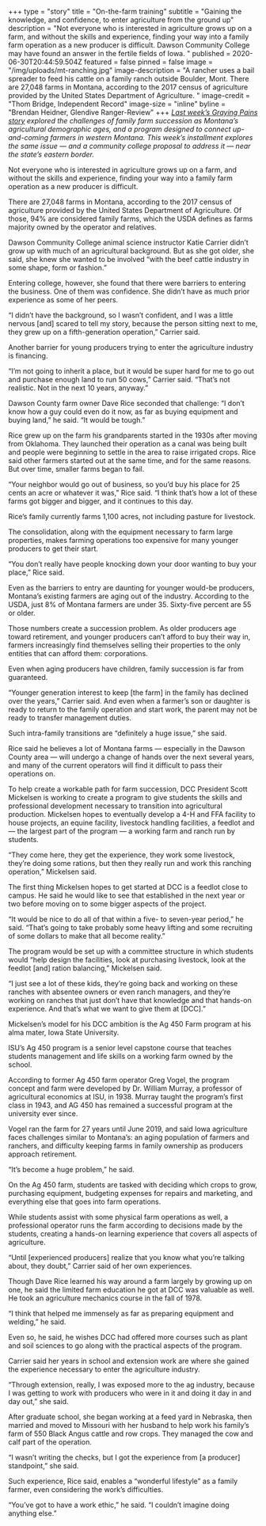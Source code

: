 +++
type = "story"
title = "On-the-farm training"
subtitle = "Gaining the knowledge, and confidence, to enter agriculture from the ground up"
description = "Not everyone who is interested in agriculture grows up on a farm, and without the skills and experience, finding your way into a family farm operation as a new producer is difficult. Dawson Community College may have found an answer in the fertile fields of Iowa. "
published = 2020-06-30T20:44:59.504Z
featured = false
pinned = false
image = "/img/uploads/mt-ranching.jpg"
image-description = "A rancher uses a bail spreader to feed his cattle on a family ranch outside Boulder, Mont. There are 27,048 farms in Montana, according to the 2017 census of agriculture provided by the United States Department of Agriculture. "
image-credit = "Thom Bridge, Independent Record"
image-size = "inline"
byline = "Brendan Heidner, Glendive Ranger-Review"
+++
*[Last week’s Graying Pains story](https://montanafourthestate.org/graying-pains/gp-farm-to-future/) explored the challenges of family farm succession as Montana’s agricultural demographic ages, and a program designed to connect up-and-coming farmers in western Montana. This week’s installment explores the same issue — and a community college proposal to address it — near the state’s eastern border.*

Not everyone who is interested in agriculture grows up on a farm, and without the skills and experience, finding your way into a family farm operation as a new producer is difficult.

There are 27,048 farms in Montana, according to the 2017 census of agriculture provided by the United States Department of Agriculture. Of those, 94% are considered family farms, which the USDA defines as farms majority owned by the operator and relatives.

Dawson Community College animal science instructor Katie Carrier didn’t grow up with much of an agricultural background. But as she got older, she said, she knew she wanted to be involved “with the beef cattle industry in some shape, form or fashion.”

Entering college, however, she found that there were barriers to entering the business. One of them was confidence. She didn’t have as much prior experience as some of her peers.

“I didn’t have the background, so I wasn’t confident, and I was a little nervous \[and] scared to tell my story, because the person sitting next to me, they grew up on a fifth-generation operation,” Carrier said.

Another barrier for young producers trying to enter the agriculture industry is financing.

“I’m not going to inherit a place, but it would be super hard for me to go out and purchase enough land to run 50 cows,” Carrier said. “That’s not realistic. Not in the next 10 years, anyway.”

Dawson County farm owner Dave Rice seconded that challenge: “I don’t know how a guy could even do it now, as far as buying equipment and buying land,” he said. “It would be tough.”

Rice grew up on the farm his grandparents started in the 1930s after moving from Oklahoma. They launched their operation as a canal was being built and people were beginning to settle in the area to raise irrigated crops. Rice said other farmers started out at the same time, and for the same reasons. But over time, smaller farms began to fail.

“Your neighbor would go out of business, so you’d buy his place for 25 cents an acre or whatever it was,” Rice said. “I think that’s how a lot of these farms got bigger and bigger, and it continues to this day.

Rice’s family currently farms 1,100 acres, not including pasture for livestock.

The consolidation, along with the equipment necessary to farm large properties, makes farming operations too expensive for many younger producers to get their start.

“You don’t really have people knocking down your door wanting to buy your place,” Rice said.

Even as the barriers to entry are daunting for younger would-be producers, Montana’s existing farmers are aging out of the industry. According to the USDA, just 8% of Montana farmers are under 35. Sixty-five percent are 55 or older.

Those numbers create a succession problem. As older producers age toward retirement, and younger producers can’t afford to buy their way in, farmers increasingly find themselves selling their properties to the only entities that can afford them: corporations.

Even when aging producers have children, family succession is far from guaranteed.

“Younger generation interest to keep \[the farm] in the family has declined over the years,” Carrier said. And even when a farmer’s son or daughter is ready to return to the family operation and start work, the parent may not be ready to transfer management duties.

Such intra-family transitions are “definitely a huge issue,” she said.

Rice said he believes a lot of Montana farms — especially in the Dawson County area — will undergo a change of hands over the next several years, and many of the current operators will find it difficult to pass their operations on.

To help create a workable path for farm succession, DCC President Scott Mickelsen is working to create a program to give students the skills and professional development necessary to transition into agricultural production. Mickelsen hopes to eventually develop a 4-H and FFA facility to house projects, an equine facility, livestock handling facilities, a feedlot and — the largest part of the program — a working farm and ranch run by students.

“They come here, they get the experience, they work some livestock, they’re doing some rations, but then they really run and work this ranching operation,” Mickelsen said.

The first thing Mickelsen hopes to get started at DCC is a feedlot close to campus. He said he would like to see that established in the next year or two before moving on to some bigger aspects of the project.

“It would be nice to do all of that within a five- to seven-year period,” he said. “That’s going to take probably some heavy lifting and some recruiting of some dollars to make that all become reality.”

The program would be set up with a committee structure in which students would “help design the facilities, look at purchasing livestock, look at the feedlot \[and] ration balancing,” Mickelsen said.

“I just see a lot of these kids, they’re going back and working on these ranches with absentee owners or even ranch managers, and they’re working on ranches that just don’t have that knowledge and that hands-on experience. And that’s what we want to give them at \[DCC].”

Mickelsen’s model for his DCC ambition is the Ag 450 Farm program at his alma mater, Iowa State University.

ISU’s Ag 450 program is a senior level capstone course that teaches students management and life skills on a working farm owned by the school.

According to former Ag 450 farm operator Greg Vogel, the program concept and farm were developed by Dr. William Murray, a professor of agricultural economics at ISU, in 1938. Murray taught the program’s first class in 1943, and AG 450 has remained a successful program at the university ever since.

Vogel ran the farm for 27 years until June 2019, and said Iowa agriculture faces challenges similar to Montana’s: an aging population of farmers and ranchers, and difficulty keeping farms in family ownership as producers approach retirement.

“It’s become a huge problem,” he said.

On the Ag 450 farm, students are tasked with deciding which crops to grow, purchasing equipment, budgeting expenses for repairs and marketing, and everything else that goes into farm operations.

While students assist with some physical farm operations as well, a professional operator runs the farm according to decisions made by the students, creating a hands-on learning experience that covers all aspects of agriculture.

“Until \[experienced producers] realize that you know what you’re talking about, they doubt,” Carrier said of her own experiences.

Though Dave Rice learned his way around a farm largely by growing up on one, he said the limited farm education he got at DCC was valuable as well. He took an agriculture mechanics course in the fall of 1978.

“I think that helped me immensely as far as preparing equipment and welding,” he said.

Even so, he said, he wishes DCC had offered more courses such as plant and soil sciences to go along with the practical aspects of the program.

Carrier said her years in school and extension work are where she gained the experience necessary to enter the agriculture industry.

“Through extension, really, I was exposed more to the ag industry, because I was getting to work with producers who were in it and doing it day in and day out,” she said.

After graduate school, she began working at a feed yard in Nebraska, then married and moved to Missouri with her husband to help work his family’s farm of 550 Black Angus cattle and row crops. They managed the cow and calf part of the operation.

“I wasn’t writing the checks, but I got the experience from \[a producer] standpoint,” she said.

Such experience, Rice said, enables a “wonderful lifestyle” as a family farmer, even considering the work’s difficulties.

“You’ve got to have a work ethic,” he said. “I couldn’t imagine doing anything else.”